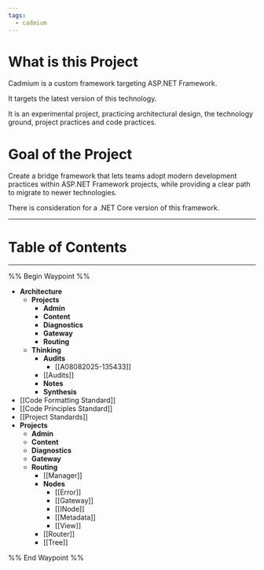 ```yaml
---
tags:
  - cadmium
---
```

# What is this Project
Cadmium is a custom framework targeting ASP.NET Framework. 

It targets the latest version of this technology.

It is an experimental project, practicing architectural design, the technology ground, project practices and code practices.

# Goal of the Project
Create a bridge framework that lets teams adopt modern development practices within ASP.NET Framework projects, while providing a clear path to migrate to newer technologies.

There is consideration for a .NET Core version of this framework.

---
# Table of Contents
---

%% Begin Waypoint %%
- **Architecture**
	- **Projects**
		- **Admin**
		- **Content**
		- **Diagnostics**
		- **Gateway**
		- **Routing**
	- **Thinking**
		- **Audits**
			- [[A08082025-135433]]
		- [[Audits]]
		- **Notes**
		- **Synthesis**
- [[Code Formatting Standard]]
- [[Code Principles Standard]]
- [[Project Standards]]
- **Projects**
	- **Admin**
	- **Content**
	- **Diagnostics**
	- **Gateway**
	- **Routing**
		- [[Manager]]
		- **Nodes**
			- [[Error]]
			- [[Gateway]]
			- [[INode]]
			- [[Metadata]]
			- [[View]]
		- [[Router]]
		- [[Tree]]

%% End Waypoint %%